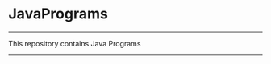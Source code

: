 # JavaPrograms

---------------------------------------------------------------------------------------------------------------------------------------------------------------------------------------------------------

This repository contains Java Programs

---------------------------------------------------------------------------------------------------------------------------------------------------------------------------------------------------------

